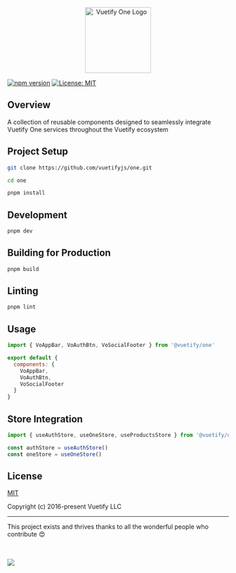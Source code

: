 <div align="center">
<picture>
  <source media="(prefers-color-scheme: dark)" srcset="https://vuetifyjs.b-cdn.net/docs/images/logos/vone-logo-dark.png">
  <img alt="Vuetify One Logo" src="https://vuetifyjs.b-cdn.net/docs/images/logos/vone-logo-light.png" height="150">
</picture>
</div>

[![npm version](https://img.shields.io/npm/v/@vuetify/one.svg)](https://www.npmjs.com/package/@vuetify/one)
[![License: MIT](https://img.shields.io/badge/License-MIT-blue.svg)](https://opensource.org/licenses/MIT)

## Overview

A collection of reusable components designed to seamlessly integrate Vuetify One services throughout the Vuetify ecosystem

## Project Setup

```bash
git clone https://github.com/vuetifyjs/one.git

cd one

pnpm install
```

## Development

```bash
pnpm dev
```

## Building for Production

```bash
pnpm build
```

## Linting


```bash
pnpm lint
```

## Usage

```js
import { VoAppBar, VoAuthBtn, VoSocialFooter } from '@vuetify/one'

export default {
  components: {
    VoAppBar,
    VoAuthBtn,
    VoSocialFooter
  }
}
```
## Store Integration

```js
import { useAuthStore, useOneStore, useProductsStore } from '@vuetify/one'

const authStore = useAuthStore()
const oneStore = useOneStore()
```

## License

[MIT](http://opensource.org/licenses/MIT)

Copyright (c) 2016-present Vuetify LLC

----

This project exists and thrives thanks to all the wonderful people who contribute 😍

<br><br>
<a href="https://github.com/vuetifyjs/one/graphs/contributors">
<img src="https://contrib.rocks/image?repo=vuetifyjs/one" />
</a>
